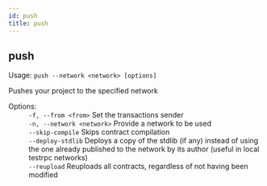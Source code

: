 ```yaml
---
id: push
title: push
---
```


<div class="cli-command"><h2 class="cli-title">push</h2><p class="cli-usage">Usage: <code>push --network &lt;network&gt; [options]</code></p><p>Pushes your project to the specified network<br/></p><dl><dt><span>Options:</span></dt><dd><div><code>-f, --from &lt;from&gt;</code> Set the transactions sender</div><div><code>-n, --network &lt;network&gt;</code> Provide a network to be used</div><div><code>--skip-compile</code> Skips contract compilation</div><div><code>--deploy-stdlib</code> Deploys a copy of the stdlib (if any) instead of using the one already published to the network by its author (useful in local testrpc networks)</div><div><code>--reupload</code> Reuploads all contracts, regardless of not having been modified</div></dd></dl></div>
